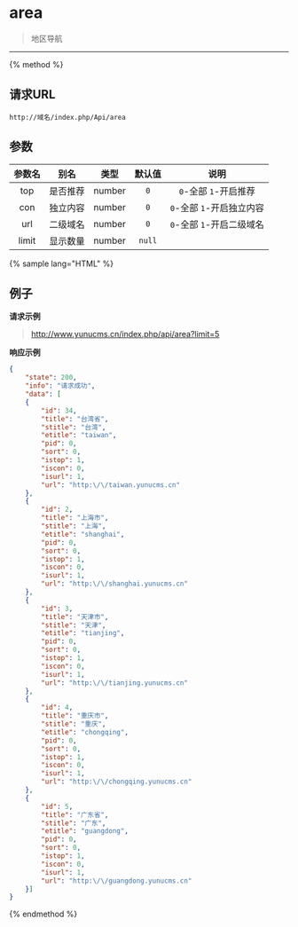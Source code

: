 # area

> 地区导航

---

{% method %}

## 请求URL

    http://域名/index.php/Api/area

## 参数

|参数名|别名|类型|默认值|说明|
|:----:|:--:|:--:|:----:|:--:|
|top|是否推荐|number|`0`|`0`-全部 `1`-开启推荐|
|con|独立内容|number|`0`|`0`-全部 `1`-开启独立内容|
|url|二级域名|number|`0`|`0`-全部 `1`-开启二级域名|
|limit|显示数量|number|`null`|&nbsp;|

{% sample lang="HTML" %}

## 例子

**请求示例**

> http://www.yunucms.cn/index.php/api/area?limit=5

**响应示例**

```json
{
    "state": 200,
    "info": "请求成功",
    "data": [
    {
        "id": 34,
        "title": "台湾省",
        "stitle": "台湾",
        "etitle": "taiwan",
        "pid": 0,
        "sort": 0,
        "istop": 1,
        "iscon": 0,
        "isurl": 1,
        "url": "http:\/\/taiwan.yunucms.cn"
    },
    {
        "id": 2,
        "title": "上海市",
        "stitle": "上海",
        "etitle": "shanghai",
        "pid": 0,
        "sort": 0,
        "istop": 1,
        "iscon": 0,
        "isurl": 1,
        "url": "http:\/\/shanghai.yunucms.cn"
    },
    {
        "id": 3,
        "title": "天津市",
        "stitle": "天津",
        "etitle": "tianjing",
        "pid": 0,
        "sort": 0,
        "istop": 1,
        "iscon": 0,
        "isurl": 1,
        "url": "http:\/\/tianjing.yunucms.cn"
    },
    {
        "id": 4,
        "title": "重庆市",
        "stitle": "重庆",
        "etitle": "chongqing",
        "pid": 0,
        "sort": 0,
        "istop": 1,
        "iscon": 0,
        "isurl": 1,
        "url": "http:\/\/chongqing.yunucms.cn"
    },
    {
        "id": 5,
        "title": "广东省",
        "stitle": "广东",
        "etitle": "guangdong",
        "pid": 0,
        "sort": 0,
        "istop": 1,
        "iscon": 0,
        "isurl": 1,
        "url": "http:\/\/guangdong.yunucms.cn"
    }]
}
```

{% endmethod %}
